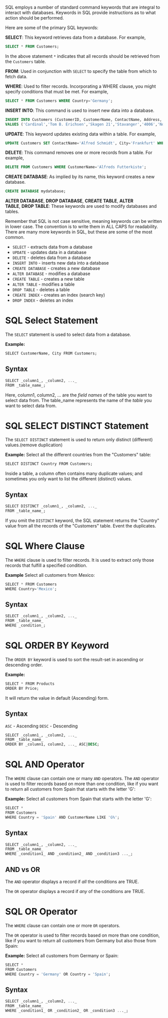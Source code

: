 SQL employs a number of standard command keywords that are integral to interact with databases. Keywords in SQL provide instructions as to what action should be performed.

Here are some of the primary SQL keywords:

**SELECT**: This keyword retrieves data from a database. For example,

```SQL
SELECT * FROM Customers;
```

In the above statement `*` indicates that all records should be retrieved from the `Customers` table.

**FROM**: Used in conjunction with `SELECT` to specify the table from which to fetch data.

**WHERE**: Used to filter records. Incorporating a WHERE clause, you might specify conditions that must be met. For example,

```SQL
SELECT * FROM Customers WHERE Country='Germany';
```

**INSERT INTO**: This command is used to insert new data into a database.

```SQL
INSERT INTO Customers (CustomerID, CustomerName, ContactName, Address, City, PostalCode, Country)
VALUES ('Cardinal','Tom B. Erichsen','Skagen 21','Stavanger','4006','Norway');
```

**UPDATE**: This keyword updates existing data within a table. For example,

```SQL
UPDATE Customers SET ContactName='Alfred Schmidt', City='Frankfurt' WHERE CustomerID=1;
```

**DELETE**: This command removes one or more records from a table. For example,

```SQL
DELETE FROM Customers WHERE CustomerName='Alfreds Futterkiste';
```

**CREATE DATABASE**: As implied by its name, this keyword creates a new database.

```SQL
CREATE DATABASE mydatabase;
```

**ALTER DATABASE**, **DROP DATABASE**, **CREATE TABLE**, **ALTER TABLE**, **DROP TABLE**: These keywords are used to modify databases and tables.

Remember that SQL is not case sensitive, meaning keywords can be written in lower case. The convention is to write them in ALL CAPS for readability. There are many more keywords in SQL, but these are some of the most common.

- `SELECT` - extracts data from a database
- `UPDATE` - updates data in a database
- `DELETE` - deletes data from a database
- `INSERT INTO` - inserts new data into a database
- `CREATE DATABASE` - creates a new database
- `ALTER DATABASE` - modifies a database
- `CREATE TABLE` - creates a new table
- `ALTER TABLE` - modifies a table
- `DROP TABLE` - deletes a table
- `CREATE INDEX` - creates an index (search key)
- `DROP INDEX` - deletes an index

# SQL Select Statement
The `SELECT` statement is used to select data from a database.

**Example:** 
```sql
SELECT CustomerName, City FROM Customers;
```

## Syntax
```sql
SELECT _column1_, _column2, ..._  
FROM _table_name_;
```
Here, column1, column2, ... are the _field names_ of the table you want to select data from. The table_name represents the name of the _table_ you want to select data from.

# SQL SELECT DISTINCT Statement
The `SELECT DISTINCT` statement is used to return only distinct (different) values.(remove duplication)

**Example:**
Select all the different countries from the "Customers" table:
```sql
SELECT DISTINCT Country FROM Customers;
```
Inside a table, a column often contains many duplicate values; and sometimes you only want to list the different (distinct) values.

## Syntax
```sql
SELECT DISTINCT _column1_, _column2, ..._  
FROM _table_name_;
```

If you omit the `DISTINCT` keyword, the SQL statement returns the "Country" value from all the records of the "Customers" table. Event the duplicates.

# SQL Where Clause
The `WHERE` clause is used to filter records.
It is used to extract only those records that fulfill a specified condition.

**Example**
Select all customers from Mexico:
```SQl
SELECT * FROM Customers  
WHERE Country='Mexico';
```

## Syntax
```sql
SELECT _column1_, _column2, ..._  
FROM _table_name_  
WHERE _condition_;
```

# SQL ORDER BY Keyword
The `ORDER BY` keyword is used to sort the result-set in ascending or descending order.

**Example:**
```sql
SELECT * FROM Products  
ORDER BY Price;
```
It will return the value in default (Ascending) form.
## Syntax
`ASC` - Ascending
`DESC` - Descending
```sql
SELECT _column1_, _column2, ..._  
FROM _table_name_  
ORDER BY _column1, column2, ..._ ASC|DESC;
```

# SQL AND Operator
The `WHERE` clause can contain one or many `AND` operators. The `AND` operator is used to filter records based on more than one condition, like if you want to return all customers from Spain that starts with the letter 'G':

**Example:**
Select all customers from Spain that starts with the letter 'G':
```sql
SELECT *  
FROM Customers  
WHERE Country = 'Spain' AND CustomerName LIKE 'G%';
```

## Syntax
```sql
SELECT _column1_, _column2, ..._  
FROM _table_name_  
WHERE _condition1_ AND _condition2_ AND _condition3 ..._;
```

## AND vs OR
The `AND` operator displays a record if _all_ the conditions are TRUE.

The `OR` operator displays a record if _any_ of the conditions are TRUE.

# SQL OR Operator
The `WHERE` clause can contain one or more `OR` operators.

The `OR` operator is used to filter records based on more than one condition, like if you want to return all customers from Germany but also those from Spain:

**Example:**
Select all customers from Germany or Spain:
```sql
SELECT *  
FROM Customers  
WHERE Country = 'Germany' OR Country = 'Spain';
```

## Syntax 
```SQL
SELECT _column1_, _column2, ..._  
FROM _table_name_  
WHERE _condition1_ OR _condition2_ OR _condition3 ..._;
```
